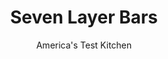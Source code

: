 ---
layout: ../../layouts/MarkdownPostLayout.astro
title: Seven Layer Bars
author: America's Test Kitchen
pubDate: 2023-03-15
description: "We keep the kitchen-sink approach but refine the ingredient list to improve this classic bar cookie."
image_url: https://res.cloudinary.com/hksqkdlah/image/upload/ar_1:1,c_fill,dpr_2.0,f_auto,fl_lossy.progressive.strip_profile,g_faces:auto,q_auto:low,w_344/33971_sfs-seven-layers-bar-6
tags: ["Desserts or Baked Goods","Cookies","Cookbook Collection"]
calories: 8206
protein: 2
carbohydrates: 22
fats: 
fiber: 
ingredients: ["1 cup plain, toffee bits","12 whole, graham crackers","8 tablespoons, unsalted butter (1 stick), melted","8 ounces, milk chocolate, chopped coarse","1 cup (1 ounce), Rice Krispies","1 cup, toasted pecans, chopped coarse","1 cup (6 ounces), semisweet chocolate chips","1 cup (2 ounces), sweetened flaked coconut, toasted","2 , (14-ounce) cans sweetened condensed milk","1 tablespoon, vanilla extract"]
serves: 45
time: ""
instructions: ["Adjust oven rack to middle position and heat oven to 350 degrees. Grease 13 by 9-inch baking pan. Make parchment paper sling by folding 1 long sheet of parchment 13 inches wide and laying across width of pan, with extra parchment hanging over edges of pan. Push parchment into corners and up sides of pan, smoothing parchment flush to pan. Grease parchment. Process toffee bits in food processor to fine powder. Add graham crackers and process to fine crumbs. Transfer mixture to bowl and stir in butter. Press mixture firmly into prepared baking pan. Bake until beginning to brown, 10 to 12 minutes.","Remove pan from oven, sprinkle crust with milk chocolate, and allow chocolate to soften, about 2 minutes. Using spatula, smooth chocolate into even layer. Scatter Rice Krispies over chocolate, pressing to adhere. Add layers of pecans, chocolate chips, and coconut, in that order, pressing each layer to adhere. Combine condensed milk and vanilla in small bowl and pour over coconut.","Bake until golden brown all over, 30 to 35 minutes. Let cool on wire rack, about 2 hours. Using parchment overhang, lift bars from pan and cut into 45 squares. (The bars can be stored in airtight container for up to 3 days.)"]
nutrition: ["121 mg Potassium","77 mg Phosphorus","67 mg Calcium","17 mg Magnesium","56 mg Sodium","9 g Fat","3 g Monounsaturated","16 mg Cholesterol","5 g Saturated","6 µg Folic acid","4 µg Folate (food)","18 g Sugars","1 µg Vitamin K","5 g Water","22 g Carbs","15 µg Folate equivalent (total)","2 g Protein","53 µg Vitamin A","182 kcal Energy","7 g Sugars, added","8206 calories"]
notes: "Toast the coconut and pecans separately on a baking sheet in a 350-degree oven until golden-5 minutes for the coconut and 8 minutes for the pecans.&nbsp;We developed this recipe using a metal baking pan."
---